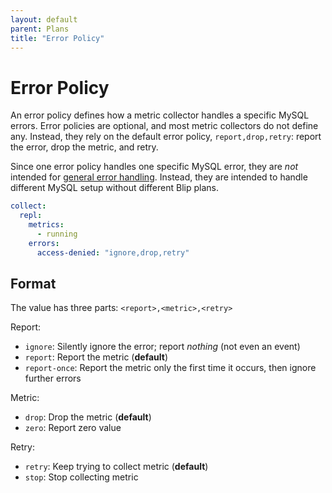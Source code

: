```yaml
---
layout: default
parent: Plans
title: "Error Policy"
---
```


# Error Policy

An error policy defines how a metric collector handles a specific MySQL errors.
Error policies are optional, and most metric collectors do not define any.
Instead, they rely on the default error policy, `report,drop,retry`: report the error, drop the metric, and retry.

Since one error policy handles one specific MySQL error, they are _not_ intended for [general error handling](../monitors/error-handling).
Instead, they are intended to handle different MySQL setup without different Blip plans.

```yaml
collect:
  repl:
    metrics:
      - running
    errors:
      access-denied: "ignore,drop,retry"
```

## Format

The value has three parts: `<report>,<metric>,<retry>`

Report:
* `ignore`: Silently ignore the error; report _nothing_ (not even an event)
* `report`: Report the metric (**default**)
* `report-once`: Report the metric only the first time it occurs, then ignore further errors

Metric:
* `drop`: Drop the metric (**default**)
* `zero`: Report zero value

Retry:
* `retry`: Keep trying to collect metric (**default**)
* `stop`: Stop collecting metric
